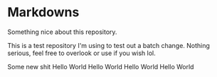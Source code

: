 # Markdowns

Something nice about this repository.

This is a test repository I'm using to test out a batch change. Nothing serious, feel free to overlook or use if you wish lol.

Some new shit
Hello World
Hello World
Hello World
Hello World
